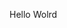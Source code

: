 Hello Wolrd






















































































































































































































































































































































































































































































































































































































































































































































































































































































































































































































































































































































































































































































































































































































































































































































































































































































































































































































































































































































































































































































































































































































































































































































































































































































































































































































































































































































































































































































































































































































































































































































































































































































































































































































































































































































































































































































































































































































































































































































